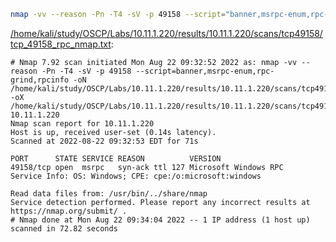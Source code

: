 ```bash
nmap -vv --reason -Pn -T4 -sV -p 49158 --script="banner,msrpc-enum,rpc-grind,rpcinfo" -oN "/home/kali/study/OSCP/Labs/10.11.1.220/results/10.11.1.220/scans/tcp49158/tcp_49158_rpc_nmap.txt" -oX "/home/kali/study/OSCP/Labs/10.11.1.220/results/10.11.1.220/scans/tcp49158/xml/tcp_49158_rpc_nmap.xml" 10.11.1.220
```

[/home/kali/study/OSCP/Labs/10.11.1.220/results/10.11.1.220/scans/tcp49158/tcp_49158_rpc_nmap.txt](file:///home/kali/study/OSCP/Labs/10.11.1.220/results/10.11.1.220/scans/tcp49158/tcp_49158_rpc_nmap.txt):

```
# Nmap 7.92 scan initiated Mon Aug 22 09:32:52 2022 as: nmap -vv --reason -Pn -T4 -sV -p 49158 --script=banner,msrpc-enum,rpc-grind,rpcinfo -oN /home/kali/study/OSCP/Labs/10.11.1.220/results/10.11.1.220/scans/tcp49158/tcp_49158_rpc_nmap.txt -oX /home/kali/study/OSCP/Labs/10.11.1.220/results/10.11.1.220/scans/tcp49158/xml/tcp_49158_rpc_nmap.xml 10.11.1.220
Nmap scan report for 10.11.1.220
Host is up, received user-set (0.14s latency).
Scanned at 2022-08-22 09:32:53 EDT for 71s

PORT      STATE SERVICE REASON          VERSION
49158/tcp open  msrpc   syn-ack ttl 127 Microsoft Windows RPC
Service Info: OS: Windows; CPE: cpe:/o:microsoft:windows

Read data files from: /usr/bin/../share/nmap
Service detection performed. Please report any incorrect results at https://nmap.org/submit/ .
# Nmap done at Mon Aug 22 09:34:04 2022 -- 1 IP address (1 host up) scanned in 72.82 seconds

```
